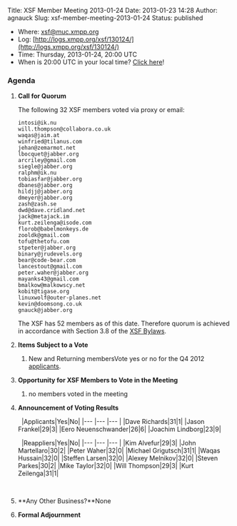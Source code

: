 Title: XSF Member Meeting 2013-01-24
Date: 2013-01-23 14:28
Author: agnauck
Slug: xsf-member-meeting-2013-01-24
Status: published

-   Where: [xsf@muc.xmpp.org  
   ](xmpp:xsf@muc.xmpp.org?join)
-   Log:
    [http://logs.xmpp.org/xsf/130124/](http://logs.xmpp.org/xsf/130124/)
-   Time: Thursday, 2013-01-24, 20:00 UTC
-   When is 20:00 UTC in your local time? [Click
    here](http://www.worldtimeserver.com/)!

### Agenda

1.  **Call for Quorum**

    The following 32 XSF members voted via proxy or email:

        intosi@ik.nu
        will.thompson@collabora.co.uk
        waqas@jaim.at
        winfried@tilanus.com
        jehan@zemarmot.net
        lbocquet@jabber.org
        arcriley@gmail.com
        siegle@jabber.org
        ralphm@ik.nu
        tobiasfar@jabber.org
        dbanes@jabber.org
        hildjj@jabber.org
        dmeyer@jabber.org
        zash@zash.se
        dwd@dave.cridland.net
        jack@metajack.im
        kurt.zeilenga@isode.com
        florob@babelmonkeys.de
        zooldk@gmail.com
        tofu@thetofu.com
        stpeter@jabber.org
        binary@jrudevels.org
        bear@code-bear.com
        lancestout@gmail.com
        peter.waher@jabber.org
        mayanks43@gmail.com
        bmalkow@malkowscy.net
        kobit@tigase.org
        linuxwolf@outer-planes.net
        kevin@doomsong.co.uk
        gnauck@jabber.org

    
    The XSF has 52 members as of this date. Therefore quorum is achieved
    in accordance with Section 3.8 of the [XSF
    Bylaws](/about/xsf/bylaws).

2.  **Items Subject to a Vote**
    1.  New and Returning membersVote yes or no for the Q4 2012
        [applicants](http://wiki.xmpp.org/web/Membership_Applications_Q4_2012).

3.  **Opportunity for XSF Members to Vote in the Meeting**
    1.  no members voted in the meeting

4.  **Announcement of Voting Results**

     
|Applicants|Yes|No|
|--- |--- |--- |
|Dave Richards|31|1|
|Jason Frankel|29|3|
|Eero Neuenschwander|26|6|
|Joachim Lindborg|23|9|

     
|Reappliers|Yes|No|
|--- |--- |--- |
|Kim Alvefur|29|3|
|John Martellaro|30|2|
|Peter Waher|32|0|
|Michael Grigutsch|31|1|
|Waqas Hussain|32|0|
|Steffen Larsen|32|0|
|Alexey Melnikov|32|0|
|Steven Parkes|30|2|
|Mike Taylor|32|0|
|Will Thompson|29|3|
|Kurt Zeilenga|31|1|

     

5.  **Any Other Business?**None
6.  **Formal Adjournment**


